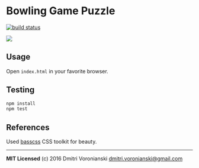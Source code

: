 # Bowling Game Puzzle

[![build status](http://img.shields.io/travis/voronianski/bowling-game.svg?style=flat)](https://travis-ci.org/voronianski/bowling-game)

![](https://raw.githubusercontent.com/voronianski/bowling-game/master/demo.gif)

## Usage

Open `index.html` in your favorite browser.

## Testing

```bash
npm install
npm test
```

## References

Used [basscss](http://www.basscss.com/) CSS toolkit for beauty.

---

**MIT Licensed** (c) 2016 Dmitri Voronianski <dmitri.voronianski@gmail.com>
